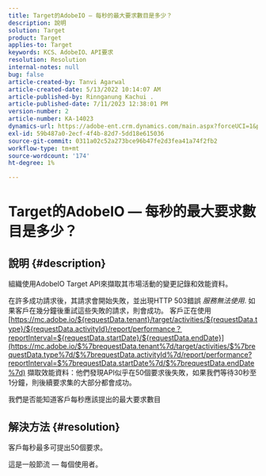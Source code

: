 ```yaml
---
title: Target的AdobeIO — 每秒的最大要求數目是多少？
description: 說明
solution: Target
product: Target
applies-to: Target
keywords: KCS、AdobeIO、API要求
resolution: Resolution
internal-notes: null
bug: false
article-created-by: Tanvi Agarwal
article-created-date: 5/13/2022 10:14:07 AM
article-published-by: Rinnganung Kachui .
article-published-date: 7/11/2023 12:38:01 PM
version-number: 2
article-number: KA-14023
dynamics-url: https://adobe-ent.crm.dynamics.com/main.aspx?forceUCI=1&pagetype=entityrecord&etn=knowledgearticle&id=78b79668-a5d2-ec11-a7b5-00224809c27a
exl-id: 59b487a0-2ecf-4f4b-82d7-5dd18e615036
source-git-commit: 0311a02c52a273bce96b47fe2d3fea41a74f2fb2
workflow-type: tm+mt
source-wordcount: '174'
ht-degree: 1%

---
```


# Target的AdobeIO — 每秒的最大要求數目是多少？

## 說明 {#description}


組織使用AdobeIO Target API來擷取其市場活動的變更記錄和效能資料。

在許多成功請求後，其請求會開始失敗，並出現HTTP 503錯誤 *服務無法使用*. 如果客戶在幾分鐘後重試這些失敗的請求，則會成功。 客戶正在使用 [https://mc.adobe.io/${requestData.tenant}/target/activities/${requestData.type}/${requestData.activityId}/report/performance？reportInterval=${requestData.startDate}/${requestData.endDate}](https://mc.adobe.io/$%7brequestData.tenant%7d/target/activities/$%7brequestData.type%7d/$%7brequestData.activityId%7d/report/performance?reportInterval=$%7brequestData.startDate%7d/$%7brequestData.endDate%7d) 擷取效能資料：他們發現API似乎在50個要求後失敗，如果我們等待30秒至1分鐘，則後續要求集的大部分都會成功。

我們是否能知道客戶每秒應該提出的最大要求數目


## 解決方法 {#resolution}


客戶每秒最多可提出50個要求。

這是一般節流 — 每個使用者。
